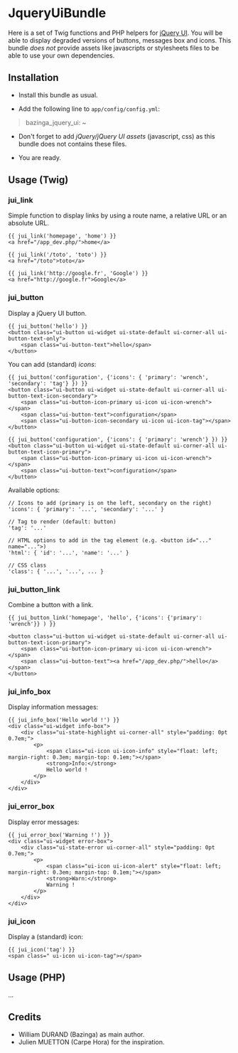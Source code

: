 JqueryUiBundle
==============

Here is a set of Twig functions and PHP helpers for [jQuery UI](http://jqueryui.com/).
You will be able to display degraded versions of buttons, messages box and icons.
This bundle *does not* provide assets like javascripts or stylesheets files to be able to use your own dependencies.


Installation
------------

* Install this bundle as usual.

* Add the following line to `app/config/config.yml`:

> bazinga_jquery_ui: ~

* Don't forget to add _jQuery/jQuery UI assets_ (javascript, css) as this bundle does not contains these files.

* You are ready.


Usage (Twig)
------------

### jui_link

Simple function to display links by using a route name, a relative URL or an absolute URL.

    {{ jui_link('homepage', 'home') }}
    <a href="/app_dev.php/">home</a>

    {{ jui_link('/toto', 'toto') }}
    <a href="/toto">toto</a>

    {{ jui_link('http://google.fr', 'Google') }}
    <a href="http://google.fr">Google</a>


### jui_button

Display a jQuery UI button.

    {{ jui_button('hello') }}
    <button class="ui-button ui-widget ui-state-default ui-corner-all ui-button-text-only">
        <span class="ui-button-text">hello</span>
    </button>

You can add (standard)  *icons*:

    {{ jui_button('configuration', {'icons': { 'primary': 'wrench', 'secondary': 'tag'} }) }}
    <button class="ui-button ui-widget ui-state-default ui-corner-all ui-button-text-icon-secondary">
        <span class="ui-button-icon-primary ui-icon ui-icon-wrench"></span>
        <span class="ui-button-text">configuration</span>
        <span class="ui-button-icon-secondary ui-icon ui-icon-tag"></span>
    </button>

    {{ jui_button('configuration', {'icons': { 'primary': 'wrench'} }) }}
    <button class="ui-button ui-widget ui-state-default ui-corner-all ui-button-text-icon-primary">
        <span class="ui-button-icon-primary ui-icon ui-icon-wrench"></span>
        <span class="ui-button-text">configuration</span>
    </button>

Available options:

    // Icons to add (primary is on the left, secondary on the right)
    'icons': { 'primary': '...', 'secondary': '...' }

    // Tag to render (default: button)
    'tag': '...'

    // HTML options to add in the tag element (e.g. <button id="..." name="...">)
    'html': { 'id': '...', 'name': '...' }

    // CSS class
    'class': { '...', '...', ... }


### jui_button_link

Combine a button with a link.

    {{ jui_button_link('homepage', 'hello', {'icons': {'primary': 'wrench'}} ) }}

    <button class="ui-button ui-widget ui-state-default ui-corner-all ui-button-text-icon-primary">
        <span class="ui-button-icon-primary ui-icon ui-icon-wrench"></span>
        <span class="ui-button-text"><a href="/app_dev.php/">hello</a></span>
    </button>


### jui_info_box

Display information messages:

    {{ jui_info_box('Hello world !') }}
    <div class="ui-widget info-box">
        <div class="ui-state-highlight ui-corner-all" style="padding: 0pt 0.7em;">
            <p>
                <span class="ui-icon ui-icon-info" style="float: left; margin-right: 0.3em; margin-top: 0.1em;"></span>
                <strong>Info:</strong>
                Hello world !
            </p>
        </div>
    </div>

### jui_error_box

Display error messages:

    {{ jui_error_box('Warning !') }}
    <div class="ui-widget error-box">
        <div class="ui-state-error ui-corner-all" style="padding: 0pt 0.7em;">
            <p>
                <span class="ui-icon ui-icon-alert" style="float: left; margin-right: 0.3em; margin-top: 0.1em;"></span>
                <strong>Warn:</strong>
                Warning !
            </p>
        </div>
    </div>


### jui_icon

Display a (standard) icon:

    {{ jui_icon('tag') }}
    <span class=" ui-icon ui-icon-tag"></span>


Usage (PHP)
-----------

...


Credits
-------

* William DURAND (Bazinga) as main author.
* Julien MUETTON (Carpe Hora) for the inspiration.
